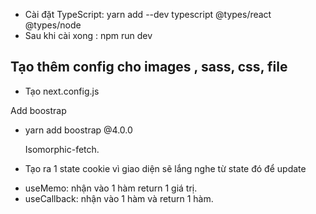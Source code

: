 - Cài đặt TypeScript: yarn add --dev typescript @types/react @types/node
- Sau khi cài xong : npm run dev

## Tạo thêm config cho images , sass, css, file

- Tạo next.config.js

Add boostrap

- yarn add boostrap @4.0.0

  Isomorphic-fetch.

- Tạo ra 1 state cookie vì giao diện sẽ lắng nghe từ state đó để update

* useMemo: nhận vào 1 hàm return 1 giá trị.
* useCallback: nhận vào 1 hàm và return 1 hàm.

